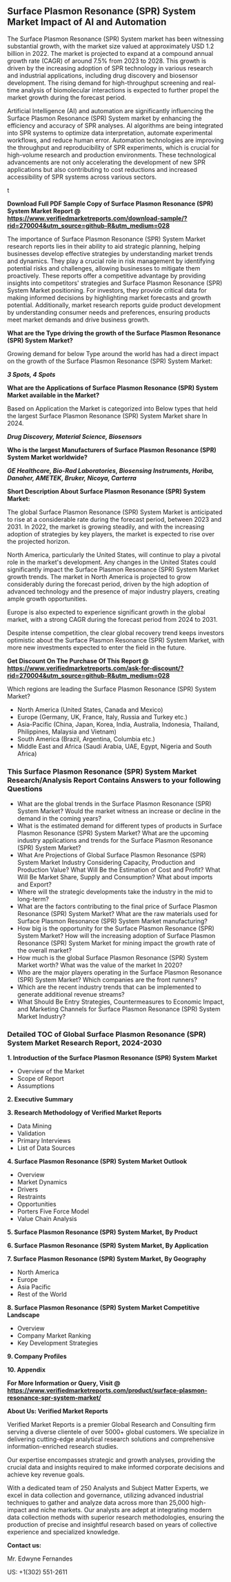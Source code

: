 <h2>Surface Plasmon Resonance (SPR) System Market Impact of AI and Automation</h2><p>The Surface Plasmon Resonance (SPR) System market has been witnessing substantial growth, with the market size valued at approximately USD 1.2 billion in 2022. The market is projected to expand at a compound annual growth rate (CAGR) of around 7.5% from 2023 to 2028. This growth is driven by the increasing adoption of SPR technology in various research and industrial applications, including drug discovery and biosensor development. The rising demand for high-throughput screening and real-time analysis of biomolecular interactions is expected to further propel the market growth during the forecast period.</p><p>Artificial Intelligence (AI) and automation are significantly influencing the Surface Plasmon Resonance (SPR) System market by enhancing the efficiency and accuracy of SPR analyses. AI algorithms are being integrated into SPR systems to optimize data interpretation, automate experimental workflows, and reduce human error. Automation technologies are improving the throughput and reproducibility of SPR experiments, which is crucial for high-volume research and production environments. These technological advancements are not only accelerating the development of new SPR applications but also contributing to cost reductions and increased accessibility of SPR systems across various sectors.</p>t</p><p id="" class=""><strong>Download Full PDF Sample Copy of Surface Plasmon Resonance (SPR) System Market Report @ <a href="https://www.verifiedmarketreports.com/download-sample/?rid=270004&utm_source=github-R&utm_medium=028" target="_blank">https://www.verifiedmarketreports.com/download-sample/?rid=270004&utm_source=github-R&utm_medium=028</a></strong></p><p>The importance of&nbsp;Surface Plasmon Resonance (SPR) System Market research reports lies in their ability to aid strategic planning, helping businesses develop effective strategies by understanding market trends and dynamics. They play a crucial role in risk management by identifying potential risks and challenges, allowing businesses to mitigate them proactively. These reports offer a competitive advantage by providing insights into competitors' strategies and Surface Plasmon Resonance (SPR) System Market positioning. For investors, they provide critical data for making informed decisions by highlighting market forecasts and growth potential. Additionally, market research reports guide product development by understanding consumer needs and preferences, ensuring products meet market demands and drive business growth.</p><p><strong>What are the&nbsp;Type driving the growth of the Surface Plasmon Resonance (SPR) System Market?</strong></p><p id="" class="">Growing demand for below Type around the world has had a direct impact on the growth of the Surface Plasmon Resonance (SPR) System Market:</p><em><strong>3 Spots, 4 Spots</strong></em></p><strong>What are the&nbsp;Applications&nbsp;of Surface Plasmon Resonance (SPR) System Market available in the Market?</strong></p><p id="" class="">Based on Application the Market is categorized into Below types that held the largest Surface Plasmon Resonance (SPR) System Market share In 2024.</p><em><strong>Drug Discovery, Material Science, Biosensors</strong></em></p><strong>Who is the largest Manufacturers of Surface Plasmon Resonance (SPR) System Market worldwide?</strong></p><p><em><strong>GE Healthcare, Bio-Rad Laboratories, Biosensing Instruments, Horiba, Danaher, AMETEK, Bruker, Nicoya, Carterra</strong></em></p><p id="" class=""><strong>Short Description About Surface Plasmon Resonance (SPR) System Market:</strong></p><p>The global Surface Plasmon Resonance (SPR) System Market is anticipated to rise at a considerable rate during the forecast period, between 2023 and 2031. In 2022, the market is growing steadily, and with the increasing adoption of strategies by key players, the market is expected to rise over the projected horizon.</p><p>North America, particularly the United States, will continue to play a pivotal role in the market's development. Any changes in the United States could significantly impact the Surface Plasmon Resonance (SPR) System Market growth trends. The market in North America is projected to grow considerably during the forecast period, driven by the high adoption of advanced technology and the presence of major industry players, creating ample growth opportunities.</p><p>Europe is also expected to experience significant growth in the global market, with a strong CAGR during the forecast period from 2024 to 2031.</p><p>Despite intense competition, the clear global recovery trend keeps investors optimistic about the Surface Plasmon Resonance (SPR) System Market, with more new investments expected to enter the field in the future.</p><p id="" class=""><strong>Get Discount On The Purchase Of This Report @ <a href="https://www.verifiedmarketreports.com/ask-for-discount/?rid=270004&utm_source=github-R&utm_medium=028" target="_blank">https://www.verifiedmarketreports.com/ask-for-discount/?rid=270004&utm_source=github-R&utm_medium=028</a></strong></p>Which regions are leading the Surface Plasmon Resonance (SPR) System Market?</p><ul><li>North America (United States, Canada and Mexico)</li><li>Europe (Germany, UK, France, Italy, Russia and Turkey etc.)</li><li>Asia-Pacific (China, Japan, Korea, India, Australia, Indonesia, Thailand, Philippines, Malaysia and Vietnam)</li><li>South America (Brazil, Argentina, Columbia etc.)</li><li>Middle East and Africa (Saudi Arabia, UAE, Egypt, Nigeria and South Africa)</li></ul><h3 id="" class="">This Surface Plasmon Resonance (SPR) System Market Research/Analysis Report Contains Answers to your following Questions</h3><ul><li>What are the global trends in the Surface Plasmon Resonance (SPR) System Market? Would the market witness an increase or decline in the demand in the coming years?</li><li>What is the estimated demand for different types of products in Surface Plasmon Resonance (SPR) System Market? What are the upcoming industry applications and trends for the Surface Plasmon Resonance (SPR) System Market?</li><li>What Are Projections of Global Surface Plasmon Resonance (SPR) System Market Industry Considering Capacity, Production and Production Value? What Will Be the Estimation of Cost and Profit? What Will Be Market Share, Supply and Consumption? What about imports and Export?</li><li>Where will the strategic developments take the industry in the mid to long-term?</li><li>What are the factors contributing to the final price of Surface Plasmon Resonance (SPR) System Market? What are the raw materials used for Surface Plasmon Resonance (SPR) System Market manufacturing?</li><li>How big is the opportunity for the Surface Plasmon Resonance (SPR) System Market? How will the increasing adoption of Surface Plasmon Resonance (SPR) System Market for mining impact the growth rate of the overall market?</li><li>How much is the global Surface Plasmon Resonance (SPR) System Market worth? What was the value of the market In 2020?</li><li>Who are the major players operating in the Surface Plasmon Resonance (SPR) System Market? Which companies are the front runners?</li><li>Which are the recent industry trends that can be implemented to generate additional revenue streams?</li><li>What Should Be Entry Strategies, Countermeasures to Economic Impact, and Marketing Channels for Surface Plasmon Resonance (SPR) System Market Industry?</li></ul><h3 id="" class="">Detailed TOC of Global Surface Plasmon Resonance (SPR) System Market Research Report, 2024-2030</h3><p id="" class=""><strong>1. Introduction of the Surface Plasmon Resonance (SPR) System Market</strong></p><ul><li>Overview of the Market</li><li>Scope of Report</li><li>Assumptions</li></ul><p id="" class=""><strong>2. Executive Summary</strong></p><p id="" class=""><strong>3. Research Methodology of Verified Market Reports</strong></p><ul><li>Data Mining</li><li>Validation</li><li>Primary Interviews</li><li>List of Data Sources</li></ul><p id="" class=""><strong>4. Surface Plasmon Resonance (SPR) System Market Outlook</strong></p><ul><li>Overview</li><li>Market Dynamics</li><li>Drivers</li><li>Restraints</li><li>Opportunities</li><li>Porters Five Force Model</li><li>Value Chain Analysis</li></ul><p id="" class=""><strong>5. Surface Plasmon Resonance (SPR) System Market, By Product</strong></p><p id="" class=""><strong>6. Surface Plasmon Resonance (SPR) System Market, By Application</strong></p><p id="" class=""><strong>7. Surface Plasmon Resonance (SPR) System Market, By Geography</strong></p><ul><li>North America</li><li>Europe</li><li>Asia Pacific</li><li>Rest of the World</li></ul><p id="" class=""><strong>8. Surface Plasmon Resonance (SPR) System Market Competitive Landscape</strong></p><ul><li>Overview</li><li>Company Market Ranking</li><li>Key Development Strategies</li></ul><p id="" class=""><strong>9. Company Profiles</strong></p><p id="" class=""><strong>10. Appendix</strong></p><p id="" class=""><strong>For More Information or Query, Visit @ <a href="https://www.verifiedmarketreports.com/product/surface-plasmon-resonance-spr-system-market/" target="_blank">https://www.verifiedmarketreports.com/product/surface-plasmon-resonance-spr-system-market/</a></strong></p><p id="" class=""><strong>About Us: Verified Market Reports</strong></p><p id="" class="">Verified Market Reports is a premier Global Research and Consulting firm serving a diverse clientele of over 5000+ global customers. We specialize in delivering cutting-edge analytical research solutions and comprehensive information-enriched research studies.</p><p id="" class="">Our expertise encompasses strategic and growth analyses, providing the crucial data and insights required to make informed corporate decisions and achieve key revenue goals.</p><p id="" class="">With a dedicated team of 250 Analysts and Subject Matter Experts, we excel in data collection and governance, utilizing advanced industrial techniques to gather and analyze data across more than 25,000 high-impact and niche markets. Our analysts are adept at integrating modern data collection methods with superior research methodologies, ensuring the production of precise and insightful research based on years of collective experience and specialized knowledge.</p><p id="" class=""><strong>Contact us:</strong></p><p id="" class="">Mr. Edwyne Fernandes</p><p id="" class="">US: +1(302) 551-2611</p>